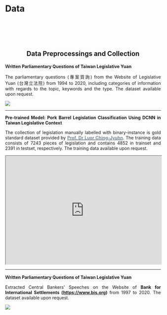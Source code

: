 # Data


<br/><br/><br/><br/>



<div style="text-align: center">

## Data Preprocessings and Collection

</div>

**Ｗritten Parliamentary Questions of Taiwan Legislative Yuan**

<div style="text-align: justify">

The parliamentary questions  (專案質詢) from the Website of Legislative Yuan (台灣立法院) from 1994 to 2020, 
including categories of information with regards to the topic, keywords and the type.  The dataset available upon request. 


<img src="https://raw.githack.com/davidycliao/figures/master/dataimage.png">

</div>

---



<div style="text-align: justify">

**Pre-trained Model: Pork Barrel Legislation Classification Using DCNN in Taiwan Legislative Context**   

The collection of legislation manually labelled with binary-instance is gold standard dataset provided 
by [<span style="color:#778899"> **Prof. Dr Luor Ching-Jyuhn**</span>](https://pa.ntpu.edu.tw/teacher_detail/74).
 The training data consists of 7243 pieces of legislation and contains 4852 in trainset and 2391 in testset, respectively. The training data available upon request. 

<p align="center">
<iframe
  src="https://davidycliao.github.io/PorkCNN/"
  style="width:100%; height:350px;"
></iframe>
</p>


</div>


---

</div>

**Ｗritten Parliamentary Questions of Taiwan Legislative Yuan**

<div style="text-align: justify">

Extracted Central Bankers' Speeches on the Website of **Bank for International Settlements (https://www.bis.org)** from 1997 to 2020. 
The dataset available upon request. 


<img src="https://raw.githack.com/davidycliao/figures/master/dataimage2.png.png">

</div>

<br/><br/>


